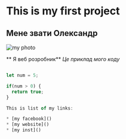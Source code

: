 # This is my first project

## Мене звати Олександр

![my photo](https://user-images.githubusercontent.com/60629407/139448835-f652c6bd-02bf-4654-8e25-9d947acf7581.png)

** Я веб розробник**
*Це приклад мого коду*
```JavaScript

let num = 5;

if(num > 0) {
  return true;
}

This is list of my links:

* [my facebook]()
* [my website]()
* [my inst]()
